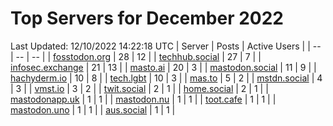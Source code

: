 # Top Servers for December 2022
Last Updated: 12/10/2022 14:22:18 UTC
| Server | Posts | Active Users |
| -- | -- | -- |
| [fosstodon.org](https://fosstodon.org/tags/PowerShell) | 28 | 12 |
| [techhub.social](https://techhub.social/tags/PowerShell) | 27 | 7 |
| [infosec.exchange](https://infosec.exchange/tags/PowerShell) | 21 | 13 |
| [masto.ai](https://masto.ai/tags/PowerShell) | 20 | 3 |
| [mastodon.social](https://mastodon.social/tags/PowerShell) | 11 | 9 |
| [hachyderm.io](https://hachyderm.io/tags/PowerShell) | 10 | 8 |
| [tech.lgbt](https://tech.lgbt/tags/PowerShell) | 10 | 3 |
| [mas.to](https://mas.to/tags/PowerShell) | 5 | 2 |
| [mstdn.social](https://mstdn.social/tags/PowerShell) | 4 | 3 |
| [vmst.io](https://vmst.io/tags/PowerShell) | 3 | 2 |
| [twit.social](https://twit.social/tags/PowerShell) | 2 | 1 |
| [home.social](https://home.social/tags/PowerShell) | 2 | 1 |
| [mastodonapp.uk](https://mastodonapp.uk/tags/PowerShell) | 1 | 1 |
| [mastodon.nu](https://mastodon.nu/tags/PowerShell) | 1 | 1 |
| [toot.cafe](https://toot.cafe/tags/PowerShell) | 1 | 1 |
| [mastodon.uno](https://mastodon.uno/tags/PowerShell) | 1 | 1 |
| [aus.social](https://aus.social/tags/PowerShell) | 1 | 1 |
